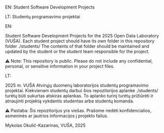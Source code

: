 EN: Student Software Development Projects

LT: Studentų programavimo projektai

EN:

Student Software Development Projects for the 2025 Open Data Laboratory (VUŠA).
Each student project should have its own folder in this repository folder ./students/
The contents of that folder should be maintained and updated by the student or the student team responsible for the project.

⚠️ Note: This repository is public.
Please do not include any confidential, personal, or sensitive information in your project files.

LT:

2025 m. VUŠA Atvirųjų duomenų laboratorijos studentų programavimo projektai.
Kiekvienam studentų darbui šios repozitorijos aplanke ./students/ turėtų būti sukurtas atskiras aplankas.
To aplanko turinį turėtų prižiūrėti ir atnaujinti projektą vykdantis studentas arba studentų komanda.

⚠️ Pastaba: Šis repozitorijus yra viešas.
Prašome nedėti konfidencialios, asmeninės ar jautrios informacijos į projekto failus.

Mykolas Okulič-Kazarinas, VUŠA, 2025
